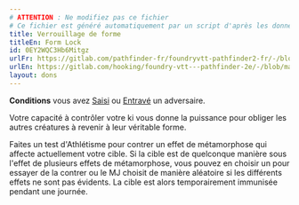 ```yaml
---
# ATTENTION : Ne modifiez pas ce fichier
# Ce fichier est généré automatiquement par un script d'après les données du module Foundry VTT officiel et de sa traduction
title: Verrouillage de forme
titleEn: Form Lock
id: 0EY2WQC3Hb6Mitgz
urlFr: https://gitlab.com/pathfinder-fr/foundryvtt-pathfinder2-fr/-/blob/master/data/feats/0EY2WQC3Hb6Mitgz.htm
urlEn: https://gitlab.com/hooking/foundry-vtt---pathfinder-2e/-/blob/master/packs/data/feats.db/form-lock.json
layout: dons
---
```

**Conditions** vous avez [Saisi](../conditions/agrippé-empoigné.html) ou [Entravé](../conditions/entravé.html) un adversaire.

Votre capacité à contrôler votre ki vous donne la puissance pour obliger les autres créatures à revenir à leur véritable forme.

Faites un test d'Athlétisme pour contrer un effet de métamorphose qui affecte actuellement votre cible. Si la cible est de quelconque manière sous l'effet de plusieurs effets de métamorphose, vous pouvez en choisir un pour essayer de la contrer ou le MJ choisit de manière aléatoire si les différents effets ne sont pas évidents. La cible est alors temporairement immunisée pendant une journée.
